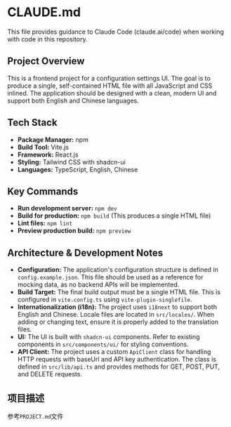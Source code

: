 # CLAUDE.md

This file provides guidance to Claude Code (claude.ai/code) when working with code in this repository.

## Project Overview

This is a frontend project for a configuration settings UI. The goal is to produce a single, self-contained HTML file with all JavaScript and CSS inlined. The application should be designed with a clean, modern UI and support both English and Chinese languages.

## Tech Stack

- **Package Manager:** npm
- **Build Tool:** Vite.js
- **Framework:** React.js
- **Styling:** Tailwind CSS with shadcn-ui
- **Languages:** TypeScript, English, Chinese

## Key Commands

- **Run development server:** `npm dev`
- **Build for production:** `npm build` (This produces a single HTML file)
- **Lint files:** `npm lint`
- **Preview production build:** `npm preview`

## Architecture & Development Notes

- **Configuration:** The application's configuration structure is defined in `config.example.json`. This file should be used as a reference for mocking data, as no backend APIs will be implemented.
- **Build Target:** The final build output must be a single HTML file. This is configured in `vite.config.ts` using `vite-plugin-singlefile`.
- **Internationalization (i18n):** The project uses `i18next` to support both English and Chinese. Locale files are located in `src/locales/`. When adding or changing text, ensure it is properly added to the translation files.
- **UI:** The UI is built with `shadcn-ui` components. Refer to existing components in `src/components/ui/` for styling conventions.
- **API Client:** The project uses a custom `ApiClient` class for handling HTTP requests with baseUrl and API key authentication. The class is defined in `src/lib/api.ts` and provides methods for GET, POST, PUT, and DELETE requests.

## 项目描述
参考`PROJECT.md`文件